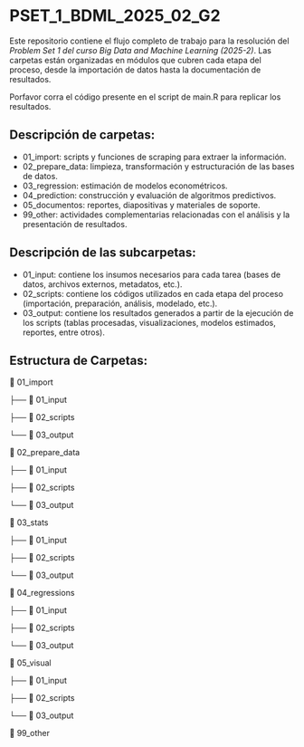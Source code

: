 # PSET_1_BDML_2025_02_G2

Este repositorio contiene el flujo completo de trabajo para la resolución del *Problem Set 1 del curso Big Data and Machine Learning (2025-2)*. Las carpetas están organizadas en módulos que cubren cada etapa del proceso, desde la importación de datos hasta la documentación de resultados.

Porfavor corra el código presente en el script de main.R para replicar los resultados.

<!---------------------------->

## Descripción de carpetas:

-   01_import: scripts y funciones de scraping para extraer la información.
-   02_prepare_data: limpieza, transformación y estructuración de las bases de datos.
-   03_regression: estimación de modelos econométricos.
-   04_prediction: construcción y evaluación de algoritmos predictivos.
-   05_documentos: reportes, diapositivas y materiales de soporte.
-   99_other: actividades complementarias relacionadas con el análisis y la presentación de resultados.

<!---------------------------->

## Descripción de las subcarpetas:

-   01_input: contiene los insumos necesarios para cada tarea (bases de datos, archivos externos, metadatos, etc.).
-   02_scripts: contiene los códigos utilizados en cada etapa del proceso (importación, preparación, análisis, modelado, etc.).
-   03_output: contiene los resultados generados a partir de la ejecución de los scripts (tablas procesadas, visualizaciones, modelos estimados, reportes, entre otros).


<!---------------------------->

## Estructura de Carpetas:

📂 01_import

├── 📂 01_input

├── 📂 02_scripts

└── 📂 03_output

📂 02_prepare_data

├── 📂 01_input

├── 📂 02_scripts

└── 📂 03_output

📂 03_stats

├── 📂 01_input

├── 📂 02_scripts

└── 📂 03_output

📂 04_regressions

├── 📂 01_input

├── 📂 02_scripts

└── 📂 03_output

📂 05_visual

├── 📂 01_input

├── 📂 02_scripts

└── 📂 03_output

📂 99_other
